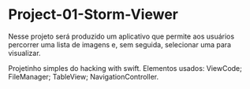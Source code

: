 # Project-01-Storm-Viewer
Nesse projeto será produzido um aplicativo que permite aos usuários percorrer uma lista de imagens e, sem seguida, selecionar uma para visualizar.  

Projetinho simples do hacking with swift. Elementos usados: 
ViewCode;
FileManager;
TableView;
NavigationController. 
